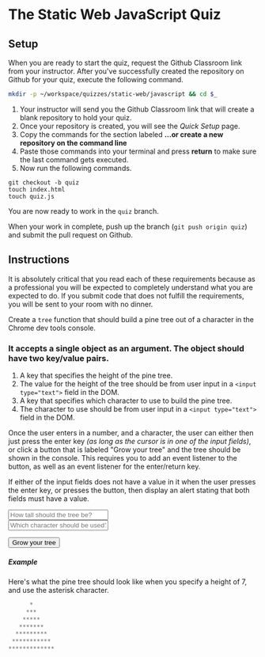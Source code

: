 # The Static Web JavaScript Quiz

## Setup

When you are ready to start the quiz, request the Github Classroom link from your instructor. After you've successfully created the repository on Github for your quiz, execute the following command.

```bash
mkdir -p ~/workspace/quizzes/static-web/javascript && cd $_
```

1. Your instructor will send you the Github Classroom link that will create a blank repository to hold your quiz.
1. Once your repository is created, you will see the *Quick Setup* page.
1. Copy the commands for the section labeled **…or create a new repository on the command line**
1. Paste those commands into your terminal and press **return** to make sure the last command gets executed.
1. Now run the following commands.

```
git checkout -b quiz
touch index.html
touch quiz.js
```

You are now ready to work in the `quiz` branch.

When your work in complete, push up the branch (`git push origin quiz`) and submit the pull request on Github.

## Instructions

It is absolutely critical that you read each of these requirements because as a professional you will be expected to completely understand what you are expected to do. If you submit code that does not fulfill the requirements, you will be sent to your room with no dinner.

Create a `tree` function that should build a pine tree out of a character in the Chrome dev tools console. 

### It accepts a single object as an argument. The object should have two key/value pairs.

1. A key that specifies the height of the pine tree.
1. The value for the height of the tree should be from user input in a `<input type="text">` field in the DOM.
1. A key that specifies which character to use to build the pine tree.
1. The character to use should be from user input in a `<input type="text">` field in the DOM.

Once the user enters in a number, and a character, the user can either then just press the enter key _(as long as the cursor is in one of the input fields)_, or click a button that is labeled "Grow your tree" and the tree should be shown in the console. This requires you to add an event listener to the button, as well as an event listener for the enter/return key.

If either of the input fields does not have a value in it when the user presses the enter key, or presses the button, then display an alert stating that both fields must have a value.

<div>
    <input type="text" style="width: 40%" placeholder="How tall should the tree be?">
</div>
<div>
    <input type="text" style="width: 40%" placeholder="Which character should be used?">
</div>

<button>Grow your tree</button>

##### Example

Here's what the pine tree should look like when you specify a height of 7, and use the asterisk character.

```js
      *
     ***
    *****
   *******
  *********
 ***********
*************
```
